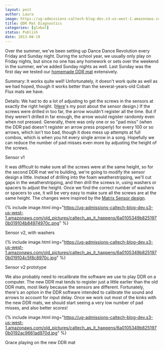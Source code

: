```yaml
---
layout: post
author: Laura
image: https://ug-admissions-caltech-blog-dev.s3-us-west-1.amazonaws.com/old_pictures/caltech_as_it_happens/6a0105349b8251970b01901ec2619b970b.png
title: DDR Mat Diagnostics 
categories: [global]
status: Publish
date: 2013-08-19
---
```


Over the summer, we've been setting up Dance Dance Revolution every Friday and Sunday night. During the school year, we usually only play on Friday nights, but since no one has any homework or sets over the weekend in the summer, we've added Sunday nights as well. Last Sunday was the first day we tested our <a href="https://caltech.typepad.com/caltech_as_it_happens/2013/08/first-ddr-mat-almost-done.html" target="_blank">homemade DDR mat</a> extensively.

Summary: It works quite well! Unfortunately, it doesn't work quite as well as we had hoped, though it works better than the several-years-old Cobalt Flux mats we have.

Details: We had to do a lot of adjusting to get the screws in the sensors at exactly the right height. (<a href="https://caltech.typepad.com/caltech_as_it_happens/2013/07/ddr-mat-sensor-testing.html" target="_blank">Here</a>'s my post about the sensor design.) If the screws were drilled in too far, the arrow wouldn't register all the time. But if they weren't drilled in far enough, the arrow would register randomly even when not pressed. Generally, there was only one or so "pad miss" (when the DDR pad doesn't register an arrow press properly) for every 100 or so arrows, which isn't too bad, though it does mess up attempts at full combos, which is when you hit every single arrow in a song. Hopefully we can reduce the number of pad misses even more by adjusting the height of the screws.

<div class="photo-caption caption-xid-6a0105349b8251970b01901ec2619b970b" id="caption-xid-6a0105349b8251970b01901ec2619b970b">Sensor v1

It was difficult to make sure all the screws were at the same height, so for the second DDR mat we're building, we're going to modify the sensor design a little. Instead of drilling into the foam weatherstripping, we'll cut gaps in the weatherstripping, and then drill the screws in, using washers or spacers to adjust the height. Once we find the correct number of washers or spacers to use, it will be very easy to make sure all the screws are at the same height. The changes were inspired by the <a href="https://members.shaw.ca/lluk/ddrpad/" target="_blank">Matrix Sensor design</a>. 


{% include image.html img="https://ug-admissions-caltech-blog-dev.s3-us-west-1.amazonaws.com/old_pictures/caltech_as_it_happens/6a0105349b8251970b019104b84974970c.png" %}<div class="photo-caption caption-xid-6a0105349b8251970b019104b84974970c" id="caption-xid-6a0105349b8251970b019104b84974970c">Sensor v2, with washers


{% include image.html img="https://ug-admissions-caltech-blog-dev.s3-us-west-1.amazonaws.com/old_pictures/caltech_as_it_happens/6a0105349b8251970b019104c5f8c8970c.jpg" %}<div class="photo-caption caption-xid-6a0105349b8251970b019104c5f8c8970c" id="caption-xid-6a0105349b8251970b019104c5f8c8970c">Sensor v2 prototype

We also probably need to recalibrate the software we use to play DDR on a computer. The new DDR mat tends to register just a little earlier than the old DDR mats, most likely because the sensors are different. Fortunately, there's an option in the DDR software intended to calibrate the sound and arrows to account for input delay. Once we work out most of the kinks with the new DDR mats, we should start seeing a very low number of pad misses, and also better scores!


{% include image.html img="https://ug-admissions-caltech-blog-dev.s3-us-west-1.amazonaws.com/old_pictures/caltech_as_it_happens/6a0105349b8251970b0192ac9661ad970d.jpg" %}<div class="photo-caption caption-xid-6a0105349b8251970b0192ac9661ad970d" id="caption-xid-6a0105349b8251970b0192ac9661ad970d">Grace playing on the new DDR mat

